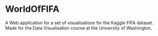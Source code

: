 # WorldOfFIFA
A Web application for a set of visualisations for the Kaggle FIFA dataset. Made for the Data Visualisation course at the University of Washington.
